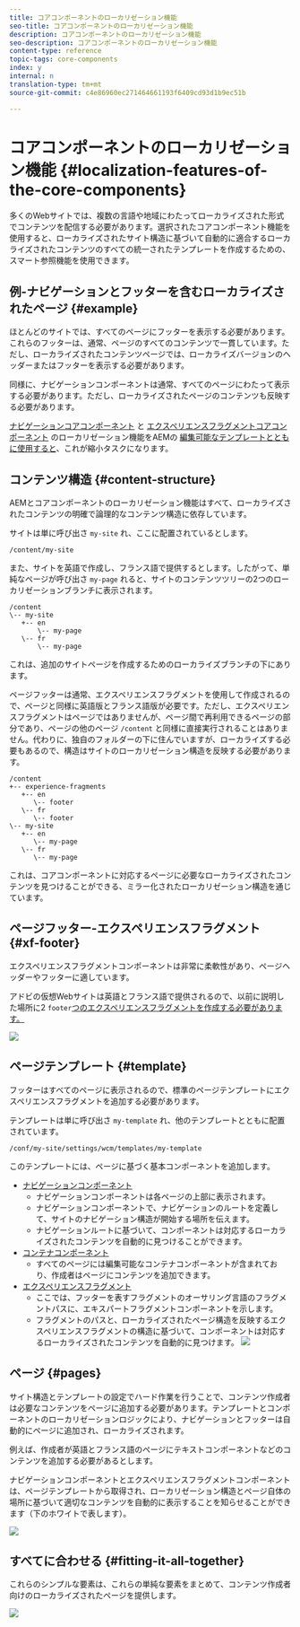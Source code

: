 ```yaml
---
title: コアコンポーネントのローカリゼーション機能
seo-title: コアコンポーネントのローカリゼーション機能
description: コアコンポーネントのローカリゼーション機能
seo-description: コアコンポーネントのローカリゼーション機能
content-type: reference
topic-tags: core-components
index: y
internal: n
translation-type: tm+mt
source-git-commit: c4e86960ec271464661193f6409cd93d1b9ec51b

---
```



# コアコンポーネントのローカリゼーション機能 {#localization-features-of-the-core-components}

多くのWebサイトでは、複数の言語や地域にわたってローカライズされた形式でコンテンツを配信する必要があります。選択されたコアコンポーネント機能を使用すると、ローカライズされたサイト構造に基づいて自動的に適合するローカライズされたコンテンツのすべての統一されたテンプレートを作成するための、スマート参照機能を使用できます。

## 例-ナビゲーションとフッターを含むローカライズされたページ {#example}

ほとんどのサイトでは、すべてのページにフッターを表示する必要があります。これらのフッターは、通常、ページのすべてのコンテンツで一貫しています。ただし、ローカライズされたコンテンツページでは、ローカライズバージョンのヘッダーまたはフッターを表示する必要があります。

同様に、ナビゲーションコンポーネントは通常、すべてのページにわたって表示する必要があります。ただし、ローカライズされたページのコンテンツも反映する必要があります。

[ナビゲーションコアコンポーネント](navigation.md) と [エクスペリエンスフラグメントコアコンポーネント](experience-fragment.md) のローカリゼーション機能をAEMの [編集可能なテンプレートとともに使用すると](https://docs.adobe.com/content/help/en/experience-manager-64/authoring/siteandpage/templates.html)、これが縮小タスクになります。

## コンテンツ構造 {#content-structure}

AEMとコアコンポーネントのローカリゼーション機能はすべて、ローカライズされたコンテンツの明確で論理的なコンテンツ構造に依存しています。

サイトは単に呼び出さ `my-site` れ、ここに配置されているとします。

```
/content/my-site
```

また、サイトを英語で作成し、フランス語で提供するとします。したがって、単純なページが呼び出さ `my-page` れると、サイトのコンテンツツリーの2つのローカリゼーションブランチに表示されます。

```
/content
\-- my-site
   +-- en
       \-- my-page
   \-- fr
       \-- my-page
```

これは、追加のサイトページを作成するためのローカライズブランチの下にあります。

ページフッターは通常、エクスペリエンスフラグメントを使用して作成されるので、ページと同様に英語版とフランス語版が必要です。ただし、エクスペリエンスフラグメントはページではありませんが、ページ間で再利用できるページの部分であり、ページの他のページ `/content` と同様に直接実行されることはありません。代わりに、独自のフォルダーの下に住んでいますが、ローカライズする必要もあるので、構造はサイトのローカリゼーション構造を反映する必要があります。

```
/content
+-- experience-fragments
   +-- en
      \-- footer
   \-- fr
      \-- footer
\-- my-site
   +-- en
      \-- my-page
   \-- fr
      \-- my-page
```

これは、コアコンポーネントに対応するページに必要なローカライズされたコンテンツを見つけることができる、ミラー化されたローカリゼーション構造を通じています。

## ページフッター-エクスペリエンスフラグメント {#xf-footer}

エクスペリエンスフラグメントコンポーネントは非常に柔軟性があり、ページヘッダーやフッターに適しています。

アドビの仮想Webサイトは英語とフランス語で提供されるので、以前に説明した場所に2 `footer`[つのエクスペリエンスフラグメントを作成する必要があります。](#content-structure)

![](assets/screen-shot-2019-09-09-11.08.28.png)

## ページテンプレート {#template}

フッターはすべてのページに表示されるので、標準のページテンプレートにエクスペリエンスフラグメントを追加する必要があります。

テンプレートは単に呼び出さ `my-template` れ、他のテンプレートとともに配置されています。

```
/conf/my-site/settings/wcm/templates/my-template
```

このテンプレートには、ページに基づく基本コンポーネントを追加します。

* [ナビゲーションコンポーネント](navigation.md)
   * ナビゲーションコンポーネントは各ページの上部に表示されます。
   * ナビゲーションコンポーネントで、ナビゲーションのルートを定義して、サイトのナビゲーション構造が開始する場所を伝えます。
   * ナビゲーションルートに基づいて、コンポーネントは対応するローカライズされたコンテンツを自動的に見つけることができます。
* [コンテナコンポーネント](container.md)
   * すべてのページには編集可能なコンテナコンポーネントが含まれており、作成者はページにコンテンツを追加できます。
* [エクスペリエンスフラグメント](experience-fragment.md)
   * ここでは、フッターを表すフラグメントのオーサリング言語のフラグメントパスに、エキスパートフラグメントコンポーネントを示します。
   * フラグメントのパスと、ローカライズされたページ構造を反映するエクスペリエンスフラグメントの構造に基づいて、コンポーネントは対応するローカライズされたコンテンツを自動的に見つけます。
   ![](assets/screen-shot-2019-09-09-11.20.10.png)

## ページ {#pages}

サイト構造とテンプレートの設定でハード作業を行うことで、コンテンツ作成者は必要なコンテンツをページに追加する必要があります。テンプレートとコンポーネントのローカリゼーションロジックにより、ナビゲーションとフッターは自動的にページに追加され、ローカライズされます。

例えば、作成者が英語とフランス語のページにテキストコンポーネントなどのコンテンツを追加する必要があるとします。

ナビゲーションコンポーネントとエクスペリエンスフラグメントコンポーネントは、ページテンプレートから取得され、ローカリゼーション構造とページ自体の場所に基づいて適切なコンテンツを自動的に表示することを知らせることができます（下のホワイトで表します）。

![](assets/screen-shot-2019-09-09-11.22.14.png)

## すべてに合わせる {#fitting-it-all-together}

これらのシンプルな要素は、これらの単純な要素をまとめて、コンテンツ作成者向けのローカライズされたページを提供します。

![](assets/screen-shot-2019-09-09-11.27.58.png)
